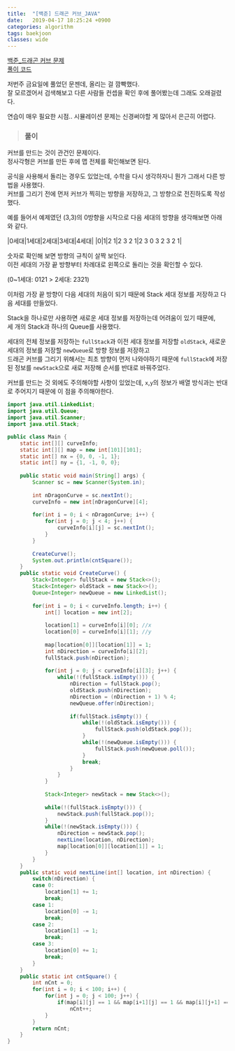 ```yaml
---
title:  "[백준] 드래곤 커브_JAVA"
date:   2019-04-17 18:25:24 +0900
categories: algorithm
tags: baekjoon
classes: wide
---
```


[백준_드래곤 커브 문제](https://www.acmicpc.net/problem/15685)  
[풀이 코드](https://github.com/2ssue/Algorithm/blob/master/Baekjoon/15685.java)  
  
저번주 금요일에 풀었던 문젠데, 올리는 걸 깜빡했다.  
잘 모르겠어서 검색해보고 다른 사람들 컨셉을 확인 후에 풀어봤는데 그래도 오래걸렸다.  
  
연습이 매우 필요한 시점.. 시뮬레이션 문제는 신경써야할 게 많아서 은근히 어렵다.  

> ### 풀이

커브를 만드는 것이 관건인 문제이다.  
정사각형은 커브를 만든 후에 맵 전체를 확인해보면 된다.  
  
공식을 사용해서 돌리는 경우도 있었는데, 수학을 다시 생각하자니 뭔가 그래서 다른 방법을 사용했다.  
커브를 그리기 전에 먼저 커브가 찍히는 방향을 저장하고, 그 방향으로 전진하도록 작성했다.  
  
예를 들어서 예제였던 (3,3)의 0방향을 시작으로 다음 세대의 방향을 생각해보면 아래와 같다.    
  
|0세대|1세대|2세대|3세대|4세대|
|0|1|2 1|2 3 2 1|2 3 0 3 2 3 2 1|
  
숫자로 확인해 보면 방향의 규칙이 살짝 보인다.  
이전 세대의 가장 끝 방향부터 차례대로 왼쪽으로 돌리는 것을 확인할 수 있다.  
  
(0~1세대: 0121 > 2세대: 2321)  
  
이처럼 가장 끝 방향이 다음 세대의 처음이 되기 때문에 Stack 세대 정보를 저장하고 다음 세대를 만들었다.  
  
Stack을 하나로만 사용하면 새로운 세대 정보를 저장하는데 어려움이 있기 때문에,  
세 개의 Stack과 하나의 Queue를 사용했다.  
  
세대의 전체 정보를 저장하는 `fullStack`과 이전 세대 정보를 저장할 `oldStack`, 새로운 세대의 정보를 저장할 `newQueue`로 방향 정보를 저장하고  
드래곤 커브를 그리기 위해서는 최초 방향이 먼저 나와야하기 때문에 `fullStack`에 저장된 정보를 `newStack`으로 새로 저장해 순서를 반대로 바꿔주었다.  
  
커브를 만드는 것 외에도 주의해야할 사항이 있었는데, `x`,`y`의 정보가 배열 방식과는 반대로 주어지기 때문에 이 점을 주의해야한다.  

```java
import java.util.LinkedList;
import java.util.Queue;
import java.util.Scanner;
import java.util.Stack;

public class Main {
	static int[][] curveInfo;
	static int[][] map = new int[101][101];
	static int[] nx = {0, 0, -1, 1};
	static int[] ny = {1, -1, 0, 0};
	
	public static void main(String[] args) {
		Scanner sc = new Scanner(System.in);
		
		int nDragonCurve = sc.nextInt();
		curveInfo = new int[nDragonCurve][4];
		
		for(int i = 0; i < nDragonCurve; i++) {
			for(int j = 0; j < 4; j++) {
				curveInfo[i][j] = sc.nextInt();
			}
		}
		
		CreateCurve();
		System.out.println(cntSquare());
	}
	public static void CreateCurve() {
		Stack<Integer> fullStack = new Stack<>();
		Stack<Integer> oldStack = new Stack<>();
		Queue<Integer> newQueue = new LinkedList();
		
		for(int i = 0; i < curveInfo.length; i++) {
			int[] location = new int[2];
			
			location[1] = curveInfo[i][0]; //x
			location[0] = curveInfo[i][1]; //y
			
			map[location[0]][location[1]] = 1;
			int nDirection = curveInfo[i][2];
			fullStack.push(nDirection);
	
			for(int j = 0; j < curveInfo[i][3]; j++) {
				while(!(fullStack.isEmpty())) {
					nDirection = fullStack.pop();
					oldStack.push(nDirection);
					nDirection = (nDirection + 1) % 4;
					newQueue.offer(nDirection);
					
					if(fullStack.isEmpty()) {
						while(!(oldStack.isEmpty())) {
							fullStack.push(oldStack.pop());
						}
						while(!(newQueue.isEmpty())) {
							fullStack.push(newQueue.poll());
						}
						break;
					}
				}
			}
			
			Stack<Integer> newStack = new Stack<>();
			
			while(!(fullStack.isEmpty())) {
				newStack.push(fullStack.pop());
			}
			while(!(newStack.isEmpty())) {
				nDirection = newStack.pop();
				nextLine(location, nDirection);
				map[location[0]][location[1]] = 1;
			}
		}
	}
	public static void nextLine(int[] location, int nDirection) {
		switch(nDirection) {
		case 0:
			location[1] += 1;
			break;
		case 1:
			location[0] -= 1;
			break;
		case 2:
			location[1] -= 1;
			break;
		case 3:
			location[0] += 1;
			break;
		}
	}
	public static int cntSquare() {
		int nCnt = 0;
		for(int i = 0; i < 100; i++) {
			for(int j = 0; j < 100; j++) {
				if(map[i][j] == 1 && map[i+1][j] == 1 && map[i][j+1] == 1&& map[i+1][j+1] == 1)
					nCnt++;
			}
		}
		return nCnt;
	}
}
```